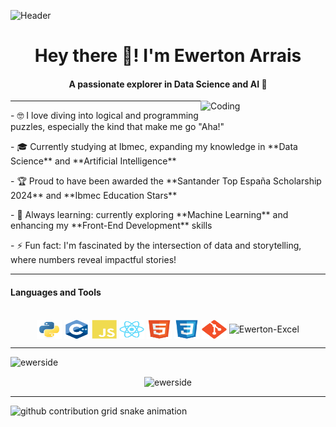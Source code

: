 ![Header](./github-header-image.png)

<div align="center">
  
  <h1>Hey there 👋! I'm Ewerton Arrais</h1>
  <h4> A passionate explorer in Data Science and AI 🚀</h4>

</div>

<img align="right" alt="Coding" width="200" src="https://i.pinimg.com/originals/57/18/5d/57185d2176d7cbaebdb74c00ce1b9ebf.gif">
<hr>

<div style="display: inline_block" align="center">
  <p align="left"> - 🤓 I love diving into logical and programming puzzles, especially the kind that make me go "Aha!"</p>
  <p align="left"> - 🎓 Currently studying at Ibmec, expanding my knowledge in **Data Science** and **Artificial Intelligence**</p>
  <p align="left"> - 🏆 Proud to have been awarded the **Santander Top España Scholarship 2024** and **Ibmec Education Stars**</p>
  <p align="left"> - 🌱 Always learning: currently exploring **Machine Learning** and enhancing my **Front-End Development** skills</p>
  <p align="left"> - ⚡ Fun fact: I'm fascinated by the intersection of data and storytelling, where numbers reveal impactful stories!</p>
</div>

<hr>

<h4>Languages and Tools</h4>

<div style="display: inline_block" align="center"><br>
  
  <img align="center" alt="Ewerton-Python" height="30" width="40" src="https://raw.githubusercontent.com/devicons/devicon/master/icons/python/python-original.svg">
  <img align="center" alt="Ewerton-C++" height="30" width="40" src="https://raw.githubusercontent.com/devicons/devicon/master/icons/cplusplus/cplusplus-original.svg">
  <img align="center" alt="Ewerton-JavaScript" height="30" width="40" src="https://raw.githubusercontent.com/devicons/devicon/master/icons/javascript/javascript-plain.svg">
  <img align="center" alt="Ewerton-React" height="30" width="40" src="https://raw.githubusercontent.com/devicons/devicon/master/icons/react/react-original.svg">
  <img align="center" alt="Ewerton-HTML" height="30" width="40" src="https://raw.githubusercontent.com/devicons/devicon/master/icons/html5/html5-original.svg">
  <img align="center" alt="Ewerton-CSS" height="30" width="40" src="https://raw.githubusercontent.com/devicons/devicon/master/icons/css3/css3-original.svg">
  <img align="center" alt="Ewerton-Git" height="30" width="40" src="https://raw.githubusercontent.com/devicons/devicon/master/icons/git/git-original.svg">
  <img align="center" alt="Ewerton-Excel" height="30" width="40" src="https://upload.wikimedia.org/wikipedia/commons/thumb/7/73/Microsoft_Excel_2013-2019_logo.svg/2048px-Microsoft_Excel_2013-2019_logo.svg.png">
  
</div>

<hr>

<div align="center">

  <p>&nbsp;<img align="left" src="https://github-readme-stats.vercel.app/api?username=ewerside&show_icons=true&locale=en&theme=radical" alt="ewerside" /></p>
  
  <p><img align="center" src="https://github-readme-stats.vercel.app/api/top-langs?username=ewerside&show_icons=true&locale=en&layout=compact&theme=radical" alt="ewerside" /></p>

</div>

<hr>

<picture>
  <source media="(prefers-color-scheme: dark)" srcset="https://raw.githubusercontent.com/ewerside/ewerside/output/github-contribution-grid-snake-dark.svg">
  <source media="(prefers-color-scheme: light)" srcset="https://raw.githubusercontent.com/ewerside/ewerside/output/github-contribution-grid-snake.svg">
  <img alt="github contribution grid snake animation" src="https://raw.githubusercontent.com/ewerside/ewerside/output/github-contribution-grid-snake.svg">
</picture>
